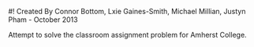 #! Created By Connor Bottom, Lxie Gaines-Smith, Michael Millian, Justyn Pham - October 2013

Attempt to solve the classroom assignment problem for Amherst College.



